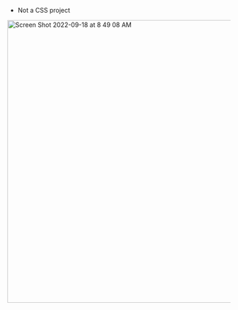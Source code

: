 * Not a CSS project

<img width="639" alt="Screen Shot 2022-09-18 at 8 49 08 AM" src="https://user-images.githubusercontent.com/4672139/190915972-76a52f2f-1f2f-4d61-ae21-0a58d2e1b018.png">
